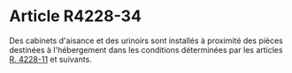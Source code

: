 # Article R4228-34

  
Des cabinets d'aisance et des urinoirs sont installés à proximité des pièces destinées à l'hébergement dans les conditions déterminées par les articles [R. 4228-11][1] et suivants.

 [1]: /affichCodeArticle.do?cidTexte=LEGITEXT000006072050&idArticle=LEGIARTI000018489236&dateTexte=&categorieLien=cid